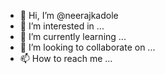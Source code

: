 - 👋 Hi, I’m @neerajkadole
- 👀 I’m interested in ...
- 🌱 I’m currently learning ...
- 💞️ I’m looking to collaborate on ...
- 📫 How to reach me ...

<!---
neerajkadole/neerajkadole is a ✨ special ✨ repository because its `README.md` (this file) appears on your GitHub profile.
You can click the Preview link to take a look at your changes.
--->
